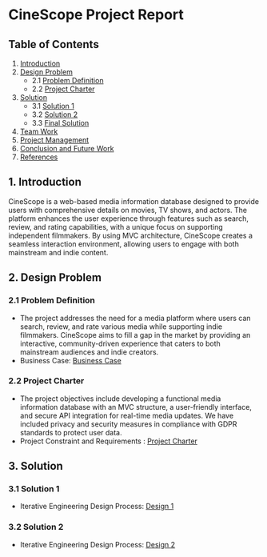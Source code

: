# CineScope Project Report

## Table of Contents
1. [Introduction](#1-introduction)
2. [Design Problem](#2-design-problem)
   - 2.1 [Problem Definition](#21-problem-definition)
   - 2.2 [Project Charter](#22-project-charter)
3. [Solution](#solution)
   - 3.1 [Solution 1](#31-solution-1)
   - 3.2 [Solution 2](#32-solution-2)
   - 3.3 [Final Solution](#33-final-solution)
4. [Team Work](#team-work)
5. [Project Management](#project-management)
6. [Conclusion and Future Work](#conclusion-and-future-work)
7. [References](#references)


## 1. Introduction
CineScope is a web-based media information database designed to provide users with comprehensive details on movies, TV shows, and actors. The platform enhances the user experience through features such as search, review, and rating capabilities, with a unique focus on supporting independent filmmakers. By using MVC architecture, CineScope creates a seamless interaction environment, allowing users to engage with both mainstream and indie content.

## 2. Design Problem

### 2.1 Problem Definition
- The project addresses the need for a media platform where users can search, review, and rate various media while supporting indie filmmakers. CineScope aims to fill a gap in the market by providing an interactive, community-driven experience that caters to both mainstream audiences and indie creators.
- Business Case: [Business Case](./Business%20Case.pdf)

### 2.2 Project Charter
- The project objectives include developing a functional media information database with an MVC structure, a user-friendly interface, and secure API integration for real-time media updates. We have included privacy and security measures in compliance with GDPR standards to protect user data.
- Project Constraint and Requirements : [Project Charter](./Project%20Charter.pdf)

## 3. Solution

### 3.1 Solution 1
[This initial approach involved building a media information database with core features like browsing and rating media content. The API integration provided real-time updates, while a simple UI allowed basic user interaction. However, limitations such as the lack of indie support, minimal user engagement features, and insufficient privacy measures led to exploring an improved solution.]: #
- Iterative Engineering Design Process: [Design 1](./iterative_engineering_design_process.pdf)

### 3.2 Solution 2
[The second iteration introduced support for independent filmmakers, enhanced interactivity (e.g., user profiles, reviews, favorites tracking), and performance optimization through load balancing. Privacy and regulatory compliance were achieved with secure login and GDPR-aligned data handling. Though Solution 2 increased project costs, an MVP approach helped manage expenses.]: #
- Iterative Engineering Design Process: [Design 2](./iterative_engineering_design_process.pdf)

[### 3.3 Final Solution
Solution 2 was selected as the final design due to its comprehensive feature set, user engagement enhancements, and alignment with design constraints. The final solution provides CineScope with a unique appeal, balancing functionality and compliance with user needs and privacy standards.]:#

[## 4. Team Work
Our team utilized weekly meetings to assign and track tasks, ensuring progress through each project phase. Each member contributed to various aspects, including design, development, and testing, while maintaining clear communication and accountability through GitHub.]:#

[## 5. Project Management
A milestone-based schedule, tracked via GitHub and supported by weekly updates, was implemented to ensure timely completion. The schedule accounted for design, development, and testing phases, with a Gantt chart visualizing progress and identifying critical tasks.]:#

[## 6. Conclusion and Future Work
The iterative design approach allowed us to refine CineScope to meet user needs while staying within project constraints. Future enhancements could include expanded user interactivity, additional content filtering options, and partnerships with more indie creators to strengthen CineScope’s unique offering.]: #

[## 7. References
Follow IEEE reference style. Include only sources cited in the text.]:#

